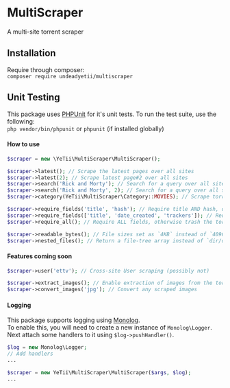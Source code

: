 # MultiScraper
A multi-site torrent scraper


## Installation

Require through composer:  
`composer require undeadyetii/multiscraper`

## Unit Testing

This package uses [PHPUnit](https://phpunit.de) for it's unit tests. To run the test suite, use the following:  
`php vendor/bin/phpunit` or `phpunit` (if installed globally)

#### How to use

```php
$scraper = new \YeTii\MultiScraper\MultiScraper();

$scraper->latest(); // Scrape the latest pages over all sites
$scraper->latest(2); // Scrape latest page#2 over all sites
$scraper->search('Rick and Morty'); // Search for a query over all sites
$scraper->search('Rick and Morty', 2); // Search for a query over all sites
$scraper->category(YeTii\MultiScraper\Category::MOVIES); // Scrape torrents from a specified category

$scraper->require_fields('title', 'hash'); // Require title AND hash, otherwise trash the torrent
$scraper->require_fields(['title', 'date_created', 'trackers']); // Require an array of fields
$scraper->require_all(); // Require ALL fields, otherwise trash the torrent

$scraper->readable_bytes(); // File sizes set as `4KB` instead of `4096` [bytes]
$scraper->nested_files(); // Return a file-tree array instead of `dir/dir/dir/file.ext`
```

#### Features coming soon

```php
$scraper->user('ettv'); // Cross-site User scraping (possibly not)

$scraper->extract_images(); // Enable extraction of images from the torrent desc+page
$scraper->convert_images('jpg'); // Convert any scraped images
```

#### Logging

This package supports logging using [Monolog](https://packagist.org/packages/monolog/monolog).  
To enable this, you will need to create a new instance of `Monolog\Logger`.  
Next attach some handlers to it using `$log->pushHandler()`.

```php
$log = new Monolog\Logger;
// Add handlers
...

$scraper = new YeTii\MultiScraper\MultiScraper($args, $log);
...
```